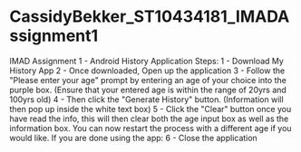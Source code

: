 # CassidyBekker_ST10434181_IMADAssignment1
IMAD Assignment 1 - Android History Application
Steps:
1 - Download My History App
2 - Once downloaded, Open up the application 
3 - Follow the "Please enter your age" prompt by entering an age of your choice into the purple box.
(Ensure that your entered age is within the range of 20yrs and 100yrs old)
4 - Then click the "Generate History" button.
(Information will then pop up inside the white text box)
5 - Click the "Clear" button once you have read the info, this will then clear both the age input box as well as the information box.
You can now restart the process with a different age if you would like.
If you are done using the app:
6 - Close the application
